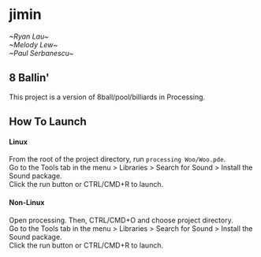 # jimin 
*\~Ryan Lau\~*\
*\~Melody Lew\~*\
*\~Paul Serbanescu\~*

## 8 Ballin'
This project is a version of 8ball/pool/billiards in Processing.

## How To Launch 
#### Linux
From the root of the project directory, run `processing Woo/Woo.pde`.  
Go to the Tools tab in the menu > Libraries > Search for Sound > Install the Sound package.  
Click the run button or CTRL/CMD+R to launch.

#### Non-Linux 
Open processing. Then, CTRL/CMD+O and choose project directory.  
Go to the Tools tab in the menu > Libraries > Search for Sound > Install the Sound package.  
Click the run button or CTRL/CMD+R to launch.
